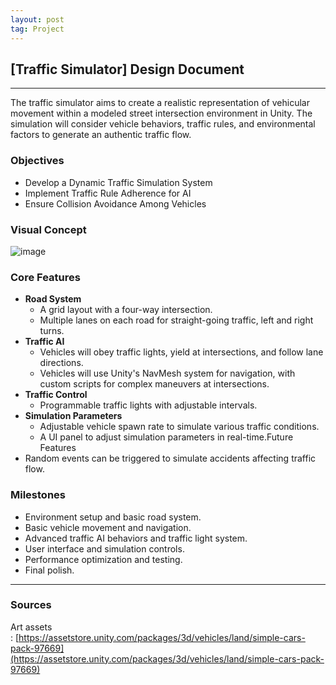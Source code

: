 ```yaml
---
layout: post
tag: Project
---
```


## [Traffic Simulator] Design Document

---

The traffic simulator aims to create a realistic representation of vehicular movement within a modeled street intersection environment in Unity. The simulation will consider vehicle behaviors, traffic rules, and environmental factors to generate an authentic traffic flow.

### Objectives

-   Develop a Dynamic Traffic Simulation System
-   Implement Traffic Rule Adherence for AI
-   Ensure Collision Avoidance Among Vehicles

### Visual Concept
![image](https://github.com/Picbridge/Picbridge.github.io/assets/34910988/b2430cf7-192a-4cdb-b11a-9b22e21409c5)

### Core Features

-   **Road System**
    -   A grid layout with a four-way intersection.
    -   Multiple lanes on each road for straight-going traffic, left and right turns.
-   **Traffic AI**
    -   Vehicles will obey traffic lights, yield at intersections, and follow lane directions.
    -   Vehicles will use Unity's NavMesh system for navigation, with custom scripts for complex maneuvers at intersections.
-   **Traffic Control**
    -   Programmable traffic lights with adjustable intervals.
-   **Simulation Parameters**
    -   Adjustable vehicle spawn rate to simulate various traffic conditions.
    -   A UI panel to adjust simulation parameters in real-time.Future Features
-   Random events can be triggered to simulate accidents affecting traffic flow.

### Milestones

-   Environment setup and basic road system.
-   Basic vehicle movement and navigation.
-   Advanced traffic AI behaviors and traffic light system.
-   User interface and simulation controls.
-   Performance optimization and testing.
-   Final polish.

---

### Sources

Art assets : [https://assetstore.unity.com/packages/3d/vehicles/land/simple-cars-pack-97669](https://assetstore.unity.com/packages/3d/vehicles/land/simple-cars-pack-97669)

